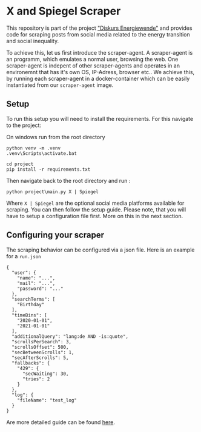 # X and Spiegel Scraper
This repository is part of the project ["Diskurs Energiewende"](https://jonasrieger.github.io/2024/09/03/bmwk.html) and provides code for scraping posts from social media related to the energy transition and social inequality.

To achieve this, let us first introduce the scraper-agent. A scraper-agent is an programm, which emulates a normal user, browsing the web. One scraper-agent is indepent of other scraper-agents and operates in an environemnt that has it's own OS, IP-Adress, browser etc.. We achieve this, by running each scraper-agent in a docker-container which can be easily instantiated from our `scraper-agent` image.

## Setup
To run this setup you will need to install the requirements. For this navigate to the project:

On windows run from the root directory
```
python venv -m .venv
.venv\Scripts\activate.bat

cd project
pip install -r requirements.txt
```

Then navigate back to the root directory and run :
```
python project\main.py X | Spiegel
```
Where `X | Spiegel` are the optional social media platforms available for scraping. You can then follow the setup guide. Please note, that you will have to setup a configuration file first. More on this in the next section. 


## Configuring your scraper
The scraping behavior can be configured via a json file. Here is an example for a `run.json`
```
{
  "user": {
    "name": "...",
    "mail": "...",
    "password": "..."
  },
  "searchTerms": [
    "Birthday"
  ],
  "timeBins": [
    "2020-01-01",
    "2021-01-01"
  ],
  "additionalQuery": "lang:de AND -is:quote",
  "scrollsPerSearch": 3,
  "scrollsOffset": 500,
  "secBetweenScrolls": 1,
  "secAfterScrolls": 5,
  "fallbacks": {
    "429": {
      "secWaiting": 30,
      "tries": 2
    }
  },
  "log": {
    "fileName": "test_log"
  }
}
```
Are more detailed guide can be found [here](./project/scraper/run-configs).